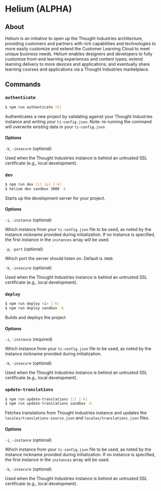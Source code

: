 # Helium (ALPHA)

## About

Helium is an initiative to open up the Thought Industries architecture, providing customers and partners with rich capabilities and technologies to more easily customize and extend the Customer Learning Cloud to meet unique business needs. Helium enables designers and developers to fully customize front-end learning experiences and content types; extend learning delivery to more devices and applications; and eventually share learning courses and applications via a Thought Industries marketplace.


## Commands

### `authenticate`

```sh
$ npm run authenticate [k]
```

Authenticates a new project by validating against your Thought Industries instance and writing your `ti-config.json`. Note: re-running the command will overwrite existing data in your `ti-config.json`

#### Options

`-k`, `-insecure` (optional)

Used when the Thought Industries instance is behind an untrusted SSL certificate (e.g., local development).

### `dev`

```sh
$ npm run dev [i] [p] [-k]
$ helium dev sandbox 3000 -k
```

Starts up the development server for your project.

#### Options

`-i`, `-instance` (optional)

Which instance from your `ti-config.json` file to be used, as noted by the instance nickname provided during initialization. If no instance is specified, the first instance in the `instances` array will be used.

`-p`, `-port` (optional)

Which port the server should listen on. Default is `3000`.

`-k`, `-insecure` (optional)

Used when the Thought Industries instance is behind an untrusted SSL certificate (e.g., local development).

### `deploy`

```sh
$ npm run deploy <i> [-k]
$ npm run deploy sandbox -k
```

Builds and deploys the project

#### Options

`-i`, `-instance` (required)

Which instance from your `ti-config.json` file to be used, as noted by the instance nickname provided during initialization.

`-k`, `-insecure` (optional)

Used when the Thought Industries instance is behind an untrusted SSL certificate (e.g., local development).

### `update-translations`

```sh
$ npm run update-translations [i] [-k]
$ npm run update-translations sandbox -k
```

Fetches translations from Thought Industries instance and updates the `locales/translations-source.json` and `locales/translations.json` files.

#### Options

`-i`, `-instance` (optional)

Which instance from your `ti-config.json` file to be used, as noted by the instance nickname provided during initialization. If no instance is specified, the first instance in the `instances` array will be used.

`-k`, `-insecure` (optional)

Used when the Thought Industries instance is behind an untrusted SSL certificate (e.g., local development).
